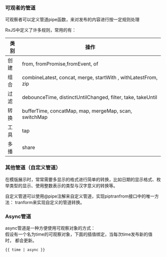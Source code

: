 ### 可观者的管道
可观察者可以定义管道pipe函数，来对发布的内容进行按一定规则处理  

RxJS中定义了许多规则，常用的有：

|类别|操作|
|----|----|
|创建|from, fromPromise,fromEvent, of|
|组合|combineLatest, concat, merge, startWith , withLatestFrom, zip|
|过滤|debounceTime, distinctUntilChanged, filter, take, takeUntil|
|转换|bufferTime, concatMap, map, mergeMap, scan, switchMap|
|工具|tap|
|多播|share|
### 其他管道（自定义管道）
在模版展示时，常常需要多显示的格式进行简单的转换，比如日期的显示格式、枚
举类型的显示、使用整数表示的类型与汉字意义的转换等。  

自定义管道可以使用@pipe注解来自定义管道，实现piptranfrom接口中的唯一方法：
tranform来实现自定义的管道转换。
### Async管道
async管道是一种方便使用可观察对象的方式：  
假设有一个名为time的可观察对象，下面的插值绑定，当每次time发布新的值时，
都会更新。
```
{{ time | async }}
```
